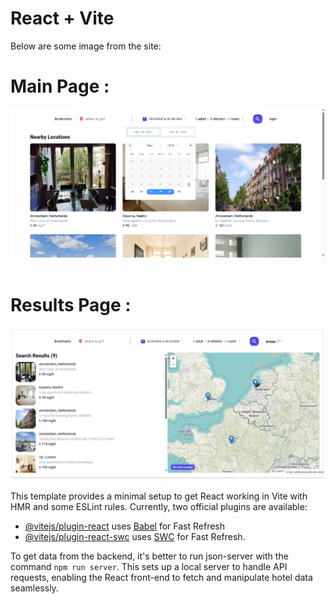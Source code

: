 # React + Vite

Below are some image from the site: <br>
# Main Page : <br>
![main page](https://github.com/ArmanZavvari/Booking-Hotel-App/blob/main/Booking%20Hotel%20Lists.png)
<br>
<br>
# Results Page : 
![result](https://github.com/ArmanZavvari/Booking-Hotel-App/blob/main/Booking%20Hotel.png)
<br>
<br>
This template provides a minimal setup to get React working in Vite with HMR and some ESLint rules.
Currently, two official plugins are available:

- [@vitejs/plugin-react](https://github.com/vitejs/vite-plugin-react/blob/main/packages/plugin-react/README.md) uses [Babel](https://babeljs.io/) for Fast Refresh
- [@vitejs/plugin-react-swc](https://github.com/vitejs/vite-plugin-react-swc) uses [SWC](https://swc.rs/) for Fast Refresh.

To get data from the backend, it's better to run json-server with the command `npm run server`. This sets up a local server to handle API requests, enabling the React front-end to fetch and manipulate hotel data seamlessly.






